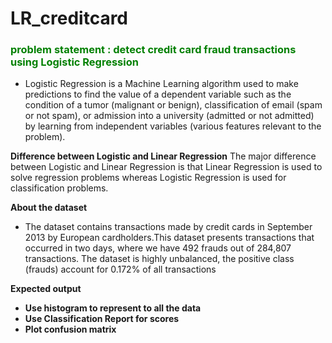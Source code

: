 # LR_creditcard
### <span style = 'color:green'>problem statement : detect credit card fraud transactions using Logistic Regression</span>


- Logistic Regression is a Machine Learning algorithm used to make predictions to find the value of a dependent variable such as the condition of a tumor (malignant or benign), classification of email (spam or not spam), or admission into a university (admitted or not admitted) by learning from independent variables (various features relevant to the problem).

**Difference between Logistic and Linear Regression**
The major difference between Logistic and Linear Regression is that Linear Regression is used to solve regression problems whereas Logistic Regression is used for classification problems.

**About the dataset**
- The dataset contains transactions made by credit cards in September 2013 by European cardholders.This dataset presents transactions that occurred in two days, where we have 492 frauds out of 284,807 transactions. The dataset is highly unbalanced, the positive class (frauds) account for 0.172% of all transactions



**Expected output**
- **Use histogram to represent to all the data**
- **Use Classification Report for scores**
- **Plot confusion matrix**
